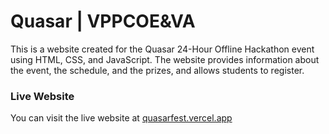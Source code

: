 # Quasar | VPPCOE&VA

This is a website created for the Quasar 24-Hour Offline Hackathon event using HTML, CSS, and JavaScript. The website provides information about the event, the schedule, and the prizes, and allows students to register.

### Live Website
You can visit the live website at [quasarfest.vercel.app](https://quasarfest.vercel.app)

